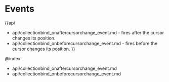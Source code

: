 Events
=======

{{api
- api/collectionbind_onaftercursorchange_event.md - fires after the cursor changes its position.
- api/collectionbind_onbeforecursorchange_event.md - fires before the cursor changes its position.
}}

@index:
- api/collectionbind_onaftercursorchange_event.md
- api/collectionbind_onbeforecursorchange_event.md


